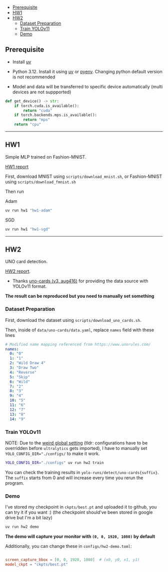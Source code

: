 - [Prerequisite](#prerequisite)
- [HW1](#hw1)
- [HW2](#hw2)
    - [Dataset Preparation](#dataset-preparation)
    - [Train YOLOv11](#train-yolov11)
    - [Demo](#demo)

## Prerequisite
- Install [uv](https://docs.astral.sh/uv/getting-started/installation/)

- Python 3.12. Install it using [uv](https://docs.astral.sh/uv/guides/install-python/) 
or [pyenv](https://github.com/pyenv/pyenv?tab=readme-ov-file#installation). Changing python default version is not recommended

- Model and data will be transferred to specific device automatically (multi devices are not suppported)

```python
def get_device() -> str:
    if torch.cuda.is_available():
        return "cuda"
    if torch.backends.mps.is_available():
        return "mps"
    return "cpu"
```

---

## HW1

Simple MLP trained on Fashion-MNIST.

[HW1 report](src/pacsmv_501011/hw1/report.md)

First, download MNIST using `scripts/download_mnist.sh`, or Fashion-MNIST using `scripts/download_fmnist.sh`

Then run

Adam
```bash
uv run hw1 "hw1-adam" 
```

SGD
```bash
uv run hw1 "hw1-sgd" 
```

---

## HW2

UNO card detection.

[HW2 report](/src/pacsmv_501011/hw2/report.md).

- Thanks [uno-cards (v3, aug416)](https://universe.roboflow.com/joseph-nelson/uno-cards) for providing the data source with YOLOv11 format.

**The result can be reproduced but you need to manually set something**


### Dataset Preparation
First, download the dataset using `scripts/download_uno_cards.sh`. 

Then, inside of `data/uno-cards/data.yaml`, replace `names` field with these lines

```yaml
# Modified name mapping referenced from https://www.unorules.com/
names:
  0: "0"
  1: "1"
  2: "Wild Draw 4"
  3: "Draw Two"
  4: "Reverse"
  5: "Skip"
  6: "Wild"
  7: "2"
  8: "3"
  9: "4"
  10: "5"
  11: "6"
  12: "7"
  13: "8"
  14: "9"
```

### Train YOLOv11

NOTE: Due to the [weird global setting](https://github.com/ultralytics/ultralytics/issues/1809) 
(tldr: configurations have to be overridden before `ultralytics` gets imported), I have to manually set `YOLO_CONFIG_DIR="./configs/` to make it work.

```bash
YOLO_CONFIG_DIR="./configs" uv run hw2 train
```

You can check the training results in `yolo-runs/detect/uno-cards{suffix}`. 
The `suffix` starts from 0 and will increase every time you rerun the program.

### Demo

I've stored my checkpoint in `ckpts/best.pt` and uploaded it to github, you can try it if you want :)
(the checkpoint should've been stored in google drive but I'm a bit lazy)

```bash
uv run hw2 demo
```

**The demo will capture your monitor with `(0, 0, 1920, 1080)` by default**

Additionally, you can change these in `configs/hw2-demo.toml`:

```toml

screen_capture_bbox = [0, 0, 1920, 1080]  # (x0, y0, x1, y1)
model_ckpt = "ckpts/best.pt"

```

